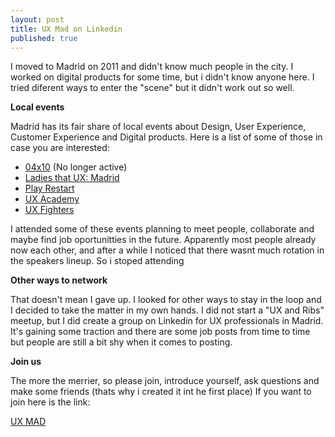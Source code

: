 ```yaml
---
layout: post
title: UX Mad on Linkedin
published: true
---
```

I moved to Madrid on 2011 and didn't know much people in the city. I worked on digital products for some time, but i didn't know anyone here. I tried diferent ways to enter the "scene" but it didn't work out so well.

**Local events**

Madrid has its fair share of local events about Design, User Experience, Customer Experience and Digital products. Here is a list of some of those in case you are interested:

- [04x10](https://vimeo.com/04x10) (No longer active)
- [Ladies that UX: Madrid](https://ladiesthatux.com/madrid/)
- [Play Restart](http://www.playrestart.es)
- [UX Academy](http://www.meetup.com/es-ES/UX-Academy/?chapter_analytics_code=UA-55896633-1)
- [UX Fighters](http://experiencefighters.com)

I attended some of these events planning to meet people, collaborate and maybe find job oportunitties in the future. Apparently most people already now each other, and after a while I noticed that there wasnt much rotation in the speakers lineup. So i stoped attending

**Other ways to network**

That doesn't mean I gave up. I looked for other ways to stay in the loop and I decided to take the matter in my own hands. I did not start a "UX and Ribs" meetup, but I did create a group on Linkedin for UX professionals in Madrid. It's gaining some traction and there are some job posts from time to time but people are still a bit shy when it comes to posting. 

**Join us**

The more the merrier, so please join, introduce yourself, ask questions and make some friends (thats why i created it int he first place)
If you want to join here is the link:

[UX MAD](https://www.linkedin.com/groups/4816589)
